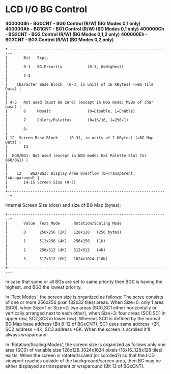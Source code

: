 # LCD I/O BG Control


**4000008h - BG0CNT - BG0 Control (R/W) (BG Modes 0,1 only)**
**400000Ah - BG1CNT - BG1 Control (R/W) (BG Modes 0,1 only)**
**400000Ch - BG2CNT - BG2 Control (R/W) (BG Modes 0,1,2 only)**
**400000Eh - BG3CNT - BG3 Control (R/W) (BG Modes 0,2 only)**

```
+-----------------------------------------------------------------------+
|       Bit   Expl.                                                     |
|       0-1   BG Priority           (0-3, 0=Highest)                    |
|       2-3                                                             |
|    Character Base Block  (0-3, in units of 16 KBytes) (=BG Tile Data) |
|                                                                       |
| 4-5   Not used (must be zero) (except in NDS mode: MSBs of char base) |
|       6     Mosaic                (0=Disable, 1=Enable)               |
|       7     Colors/Palettes       (0=16/16, 1=256/1)                  |
|       8-                                                              |
| 12  Screen Base Block     (0-31, in units of 2 KBytes) (=BG Map Data) |
|       13                                                              |
|  BG0/BG1: Not used (except in NDS mode: Ext Palette Slot for BG0/BG1) |
|                                                                       |
|    13    BG2/BG3: Display Area Overflow (0=Transparent, 1=Wraparound) |
|       14-15 Screen Size (0-3)                                         |
+-----------------------------------------------------------------------+
```

Internal Screen Size (dots) and size of BG Map (bytes):

```
+-----------------------------------------------------------------------+
|       Value  Text Mode      Rotation/Scaling Mode                     |
|       0      256x256 (2K)   128x128   (256 bytes)                     |
|       1      512x256 (4K)   256x256   (1K)                            |
|       2      256x512 (4K)   512x512   (4K)                            |
|       3      512x512 (8K)   1024x1024 (16K)                           |
+-----------------------------------------------------------------------+
```

In case that some or all BGs are set to same priority then BG0 is having
the highest, and BG3 the lowest priority.

In \'Text Modes\', the screen size is organized as follows: The scree
consists of one or more 256x256 pixel (32x32 tiles) areas. When Size=0:
only 1 area (SC0), when Size=1 or Size=2: two areas (SC0,SC1 either
horizontally or vertically arranged next to each other), when Size=3:
four areas (SC0,SC1 in upper row, SC2,SC3 in lower row). Whereas SC0 is
defined by the normal BG Map base address (Bit 8-12 of BGxCNT), SC1 uses
same address +2K, SC2 address +4K, SC3 address +6K. When the screen is
scrolled it\'ll always wraparound.

In \'Rotation/Scaling Modes\', the screen size is organized as follows
only one area (SC0) of variable size 128x128..1024x1024 pixels
(16x16..128x128 tiles) exists. When the screen is rotated/scaled (or
scrolled?) so that the LCD viewport reaches outside of the
background/screen area, then BG may be either displayed as transparent
or wraparound (Bit 13 of BGxCNT).




